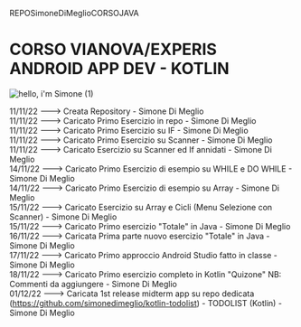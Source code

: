 REPOSimoneDiMeglioCORSOJAVA
# CORSO VIANOVA/EXPERIS<br />ANDROID APP DEV - KOTLIN <br />
![hello, i'm Simone (1)](https://user-images.githubusercontent.com/78272736/201494164-81bab405-9ab1-461d-9978-55ec395c24a9.jpg)

11/11/22  ---> Creata Repository - Simone Di Meglio <br />
11/11/22  ---> Caricato Primo Esercizio in repo - Simone Di Meglio <br />
11/11/22  ---> Caricato Primo Esercizio su IF - Simone Di Meglio <br />
11/11/22  ---> Caricato Primo Esercizio su Scanner - Simone Di Meglio <br />
11/11/22  ---> Caricato Esercizio su Scanner ed If annidati - Simone Di Meglio <br />
14/11/22  ---> Caricato Primo Esercizio di esempio su WHILE e DO WHILE - Simone Di Meglio <br />
14/11/22  ---> Caricato Primo Esercizio di esempio su Array - Simone Di Meglio <br />
15/11/22  ---> Caricato Esercizio su Array e Cicli (Menu Selezione con Scanner) - Simone Di Meglio <br />
15/11/22  ---> Caricato Primo esercizio "Totale" in Java - Simone Di Meglio <br />
16/11/22  ---> Caricata Prima parte nuovo esercizio "Totale" in Java - Simone Di Meglio <br />
17/11/22  ---> Caricato Primo approccio Android Studio fatto in classe - Simone Di Meglio <br />
18/11/22  ---> Caricato Primo esercizio completo in Kotlin "Quizone" NB: Commenti da aggiungere - Simone Di Meglio <br/>
01/12/22  ---> Caricata 1st release midterm app su repo dedicata (https://github.com/simonedimeglio/kotlin-todolist) - TODOLIST (Kotlin) - Simone Di Meglio <br />
